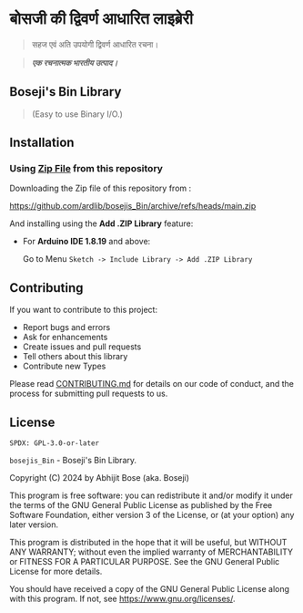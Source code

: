 # बोसजी की द्विवर्ण आधारित लाइब्रेरी

> सहज एवं अति उपयोगी द्विवर्ण आधारित रचना।

> ***एक रचनात्मक भारतीय उत्पाद।***

## Boseji's Bin Library

> (Easy to use Binary I/O.)

## Installation

### Using [Zip File](https://github.com/ardlib/bosejis_Bin/archive/refs/heads/main.zip) from this repository

Downloading the Zip file of this repository from :

<https://github.com/ardlib/bosejis_Bin/archive/refs/heads/main.zip>

And installing using the **Add .ZIP Library** feature:

- For **Arduino IDE 1.8.19** and above:
    
    Go to Menu `Sketch -> Include Library -> Add .ZIP Library`

## Contributing

If you want to contribute to this project:

- Report bugs and errors
- Ask for enhancements
- Create issues and pull requests
- Tell others about this library
- Contribute new Types

Please read [CONTRIBUTING.md](https://github.com/ardlib/bosejis_Bin/blob/master/CONTRIBUTING.md) for details on our code of conduct, and the process for submitting pull requests to us.

## License

`SPDX: GPL-3.0-or-later`

`bosejis_Bin` - Boseji's Bin Library.

Copyright (C) 2024 by Abhijit Bose (aka. Boseji)

This program is free software: you can redistribute it and/or modify it under the terms of the GNU General Public License as published by the Free Software Foundation, either version 3 of the License, or (at your option) any later version.

This program is distributed in the hope that it will be useful, but WITHOUT ANY WARRANTY; without even the implied warranty of MERCHANTABILITY or FITNESS FOR A PARTICULAR PURPOSE. See the GNU General Public License for more details.

You should have received a copy of the GNU General Public License along with this program. If not, see <https://www.gnu.org/licenses/>.